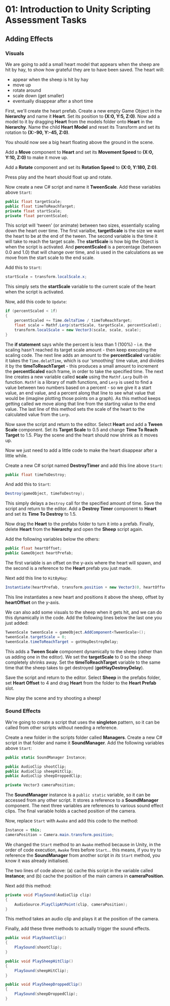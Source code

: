 # 01: Introduction to Unity Scripting Assessment Tasks

## Adding Effects

### Visuals

We are going to add a small heart model that appears when the sheep are hit by hay, to show how grateful they are to have been saved. The heart will:

- appear when the sheep is hit by hay
- move up
- rotate around
- scale down (get smaller)
- eventually disappear after a short time

First, we'll create the heart prefab. Create a new empty Game Object in the **hierarchy** and name it **Heart**. Set its position to **(X:0, Y:5, Z:0)**. Now add a model to it by dragging **Heart** from the models folder onto **Heart** in the **hierarchy**. Name the child **Heart Model** and reset its Transform and set its rotation to **(X:-90, Y:-45, Z:0)**.

You should now see a big heart floating above the ground in the scene.

Add a **Move** component to **Heart** and set its **Movement Speed** to **(X:0, Y:10, Z:0)** to make it move up.

Add a **Rotate** component and set its **Rotation Speed** to **(X:0, Y:180, Z:0)**.

Press play and the heart should float up and rotate.

Now create a new C# script and name it **TweenScale**. Add these variables above `Start`:

```csharp
public float targetScale; 
public float timeToReachTarget; 
private float startScale;  
private float percentScaled; 
```

This script will 'tween' (or animate) between two sizes, essentially scaling down the heart over time. The first varialbe, **targetScale** is the size we want the heart to be at the end of the tween. The second variable is the time it will take to reach the target scale. The **startScale** is how big the Object is when the script is activated. And **percentScaled** is a percentage (between 0.0 and 1.0) that will change over time, and is used in the calculations as we move from the start scale to the end scale.

Add this to `Start`:

```csharp
startScale = transform.localScale.x;
```

This simply sets the **startScale** variable to the current scale of the heart when the script is activated.

Now, add this code to `Update`:

```csharp
if (percentScaled < 1f) 
{
    percentScaled += Time.deltaTime / timeToReachTarget; 
    float scale = Mathf.Lerp(startScale, targetScale, percentScaled); 
    transform.localScale = new Vector3(scale, scale, scale); 
}
```

The **if statement** says while the percent is less than 1 (100%) - i.e. the scaling hasn't reached its target scale amount - then keep executing the scaling code. The next line adds an amount to the **percentScaled** variable: it takes the `Time.delatTime`, which is our 'smoothing' time value, and divides it by the **timeToReachTarget** - this produces a small amount to increment the **percentScaled** each frame, in order to take the specified time. The next line creates a new variable called **scale** using the `Mathf.Lerp` built-in function. `Mathf` is a library of math functions, and `Lerp` is used to find a value between two numbers based on a percent - so we give it a start value, an end value, and a percent along that line to see what value that would be (imagine plotting those points on a graph). As this method keeps getting called we move along that line from the starting value to the end value. The last line of this method sets the scale of the heart to the calculated value from the `Lerp`.

Now save the script and return to the editor. Select **Heart** and add a **Tween Scale** component. Set its **Target Scale** to 0.5 and change **Time To Reach Target** to 1.5. Play the scene and the heart should now shrink as it moves up.

Now we just need to add a little code to make the heart disappear after a little while.

Create a new C# script named **DestroyTimer** and add this line above `Start`:

```csharp
public float timeToDestroy;
```

And add this to `Start`:

```csharp
Destroy(gameObject, timeToDestroy);
```

This simply delays a `Destroy` call for the specified amount of time. Save the script and return to the editor. Add a **Destroy Timer** component to **Heart** and set its **Time To Destroy** to 1.5.

Now drag the **Heart** to the prefabs folder to turn it into a prefab. Finally, delete **Heart** from the **hierarchy** and open the **Sheep** script again.

Add the following variables below the others:

```csharp
public float heartOffset; 
public GameObject heartPrefab; 
```

The first variable is an offset on the y-axis where the heart will spawn, and the second is a reference to the **Heart** prefab you just made.

Next add this line to `HitByHay`:

```csharp
Instantiate(heartPrefab, transform.position + new Vector3(0, heartOffset, 0), Quaternion.identity);
```

This line instantiates a new heart and positions it above the sheep, offset by **heartOffset** on the y-axis.

We can also add some visuals to the sheep when it gets hit, and we can do this dynamically in the code. Add the following lines below the last one you just added:

```csharp
TweenScale tweenScale = gameObject.AddComponent<TweenScale>();
tweenScale.targetScale = 0; 
tweenScale.timeToReachTarget = gotHayDestroyDelay;
```

This adds a **Tween Scale** component dynamically to the sheep (rather than us adding one in the editor). We set the **targetScale** to 0 so the sheep completely shrinks away. Set the **timeToReachTarget** variable to the same time that the sheep takes to get destroyed (**gotHayDestroyDelay**).

Save the script and return to the editor. Select **Sheep** in the prefabs folder, set **Heart Offset** to 4 and drag **Heart** from the folder to the **Heart Prefab** slot.

Now play the scene and try shooting a sheep!

### Sound Effects

We're going to create a script that uses the **singleton** pattern, so it can be called from other scripts without needing a reference.

Create a new folder in the scripts folder called **Managers**. Create a new C# script in that folder and name it **SoundManager**. Add the following variables above `Start`:

```csharp
public static SoundManager Instance; 

public AudioClip shootClip; 
public AudioClip sheepHitClip; 
public AudioClip sheepDroppedClip; 

private Vector3 cameraPosition; 
```

The **SoundManager** instance is a `public static` variable, so it can be accessed from any other script. It stores a reference to a **SoundManager** component. The next three variables are references to various sound effect clips. The final variable holds a cached position of the camera.

Now, replace `Start` with `Awake` and add this code to the method:

```csharp
Instance = this; 
cameraPosition = Camera.main.transform.position; 
```

We changed the `Start` method to an `Awake` method because in Unity, in the order of code execution, `Awake` fires before `Start`... this means, if you try to reference the **SoundManager** from another script in *its* `Start` method, you know it was already initialised.

The two lines of code above: (a) cache this script in the variable called **Instance**; and (b) cache the position of the main camera in **cameraPosition**.

Next add this method:

```csharp
private void PlaySound(AudioClip clip)
{
    AudioSource.PlayClipAtPoint(clip, cameraPosition);
}
```

This method takes an audio clip and plays it at the position of the camera.

Finally, add these three methods to actually trigger the sound effects.

```csharp
public void PlayShootClip()
{
    PlaySound(shootClip);
}

public void PlaySheepHitClip()
{
    PlaySound(sheepHitClip);
}

public void PlaySheepDroppedClip()
{
    PlaySound(sheepDroppedClip);
}
```
